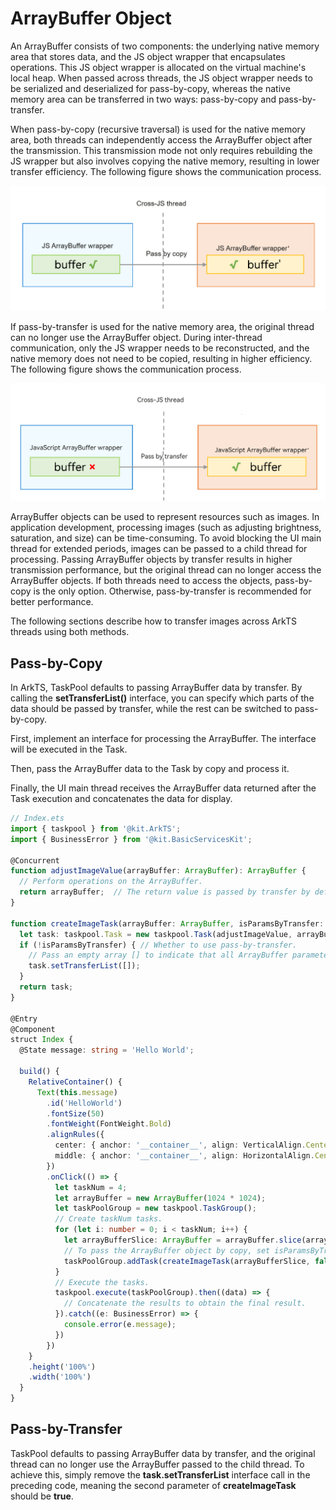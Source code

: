 # ArrayBuffer Object

An ArrayBuffer consists of two components: the underlying native memory area that stores data, and the JS object wrapper that encapsulates operations. This JS object wrapper is allocated on the virtual machine's local heap. When passed across threads, the JS object wrapper needs to be serialized and deserialized for pass-by-copy, whereas the native memory area can be transferred in two ways: pass-by-copy and pass-by-transfer.

When pass-by-copy (recursive traversal) is used for the native memory area, both threads can independently access the ArrayBuffer object after the transmission. This transmission mode not only requires rebuilding the JS wrapper but also involves copying the native memory, resulting in lower transfer efficiency. The following figure shows the communication process.

![copy_transfer](figures/copy_transfer.png)

If pass-by-transfer is used for the native memory area, the original thread can no longer use the ArrayBuffer object. During inter-thread communication, only the JS wrapper needs to be reconstructed, and the native memory does not need to be copied, resulting in higher efficiency. The following figure shows the communication process.

![transfer](figures/transfer.png)

ArrayBuffer objects can be used to represent resources such as images. In application development, processing images (such as adjusting brightness, saturation, and size) can be time-consuming. To avoid blocking the UI main thread for extended periods, images can be passed to a child thread for processing. Passing ArrayBuffer objects by transfer results in higher transmission performance, but the original thread can no longer access the ArrayBuffer objects. If both threads need to access the objects, pass-by-copy is the only option. Otherwise, pass-by-transfer is recommended for better performance.

The following sections describe how to transfer images across ArkTS threads using both methods.

## Pass-by-Copy

In ArkTS, TaskPool defaults to passing ArrayBuffer data by transfer. By calling the **setTransferList()** interface, you can specify which parts of the data should be passed by transfer, while the rest can be switched to pass-by-copy.

First, implement an interface for processing the ArrayBuffer. The interface will be executed in the Task.

Then, pass the ArrayBuffer data to the Task by copy and process it.

Finally, the UI main thread receives the ArrayBuffer data returned after the Task execution and concatenates the data for display.

```ts
// Index.ets
import { taskpool } from '@kit.ArkTS';
import { BusinessError } from '@kit.BasicServicesKit';

@Concurrent
function adjustImageValue(arrayBuffer: ArrayBuffer): ArrayBuffer {
  // Perform operations on the ArrayBuffer.
  return arrayBuffer;  // The return value is passed by transfer by default.
}

function createImageTask(arrayBuffer: ArrayBuffer, isParamsByTransfer: boolean): taskpool.Task {
  let task: taskpool.Task = new taskpool.Task(adjustImageValue, arrayBuffer);
  if (!isParamsByTransfer) { // Whether to use pass-by-transfer.
    // Pass an empty array [] to indicate that all ArrayBuffer parameters should be passed by copy.
    task.setTransferList([]);
  }
  return task;
}

@Entry
@Component
struct Index {
  @State message: string = 'Hello World';

  build() {
    RelativeContainer() {
      Text(this.message)
        .id('HelloWorld')
        .fontSize(50)
        .fontWeight(FontWeight.Bold)
        .alignRules({
          center: { anchor: '__container__', align: VerticalAlign.Center },
          middle: { anchor: '__container__', align: HorizontalAlign.Center }
        })
        .onClick(() => {
          let taskNum = 4;
          let arrayBuffer = new ArrayBuffer(1024 * 1024);
          let taskPoolGroup = new taskpool.TaskGroup();
          // Create taskNum tasks.
          for (let i: number = 0; i < taskNum; i++) {
            let arrayBufferSlice: ArrayBuffer = arrayBuffer.slice(arrayBuffer.byteLength / taskNum * i, arrayBuffer.byteLength / taskNum * (i + 1));
            // To pass the ArrayBuffer object by copy, set isParamsByTransfer to false.
            taskPoolGroup.addTask(createImageTask(arrayBufferSlice, false));
          }
          // Execute the tasks.
          taskpool.execute(taskPoolGroup).then((data) => {
            // Concatenate the results to obtain the final result.
          }).catch((e: BusinessError) => {
            console.error(e.message);
          })
        })
    }
    .height('100%')
    .width('100%')
  }
}
```
<!-- @[copy_arraybuffer_transfer](https://gitee.com/openharmony/applications_app_samples/blob/master/code/DocsSample/ArkTs/ArkTsConcurrent/ConcurrentThreadCommunication/InterThreadCommunicationObjects/CommunicationObjects/entry/src/main/ets/managers/ArrayBufferObject.ets) -->

## Pass-by-Transfer

TaskPool defaults to passing ArrayBuffer data by transfer, and the original thread can no longer use the ArrayBuffer passed to the child thread. To achieve this, simply remove the **task.setTransferList** interface call in the preceding code, meaning the second parameter of **createImageTask** should be **true**.

<!--no_check-->